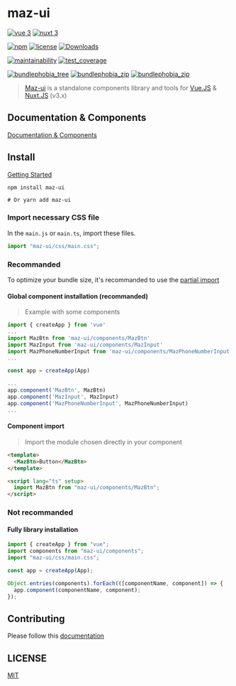 # maz-ui

[![vue 3](https://img.shields.io/badge/vue-3-42b983.svg)](https://vuejs.org)
[![nuxt 3](https://img.shields.io/badge/nuxt-3-42b983.svg)](https://v3.nuxtjs.org/)

[![npm](https://img.shields.io/npm/v/maz-ui/latest.svg)](https://www.npmjs.com/package/maz-ui)
[![license](https://img.shields.io/github/license/LouisMazel/maz-ui.svg)](https://github.com/LouisMazel/maz-ui/blob/master/LICENSE)
[![Downloads](https://img.shields.io/npm/dm/maz-ui.svg)](https://npm-stat.com/charts.html?package=maz-ui)

[![maintainability](https://api.codeclimate.com/v1/badges/6b27047dcf150ccddfac/maintainability)](https://codeclimate.com/github/LouisMazel/maz-ui/maintainability)
[![test_coverage](https://api.codeclimate.com/v1/badges/6b27047dcf150ccddfac/test_coverage)](https://codeclimate.com/github/LouisMazel/maz-ui/test_coverage)

[![bundlephobia_tree](https://badgen.net/bundlephobia/tree-shaking/maz-ui@3.0.0)](https://bundlephobia.com/package/maz-ui@3.0.0)
[![bundlephobia_zip](https://badgen.net/bundlephobia/min/maz-ui@3.0.0)](https://bundlephobia.com/package/maz-ui@3.0.0)
[![bundlephobia_zip](https://badgen.net/bundlephobia/minzip/maz-ui@3.0.0)](https://bundlephobia.com/package/maz-ui@3.0.0)

> [Maz-ui](https://louismazel.github.io/maz-ui/) is a standalone components library and tools for [Vue.JS](https://vuejs.org) & [Nuxt.JS](https://nuxtjs.org/) (v3.x)

## Documentation & Components

[Documentation & Components](https://louismazel.github.io/maz-ui-3/)

## Install

[Getting Started](https://louismazel.github.io/maz-ui-3/guide/getting-started)

```shell
npm install maz-ui

# Or yarn add maz-ui
```

### Import necessary CSS file

In the `main.js` or `main.ts`, import these files.

```ts
import "maz-ui/css/main.css";
```

### Recommanded

To optimize your bundle size, it's recommanded to use the [partial import](https://louismazel.github.io/maz-ui-3/guide/getting-started)

#### Global component installation (recommanded)

> Example with some components

```typescript
import { createApp } from 'vue'
...
import MazBtn from 'maz-ui/components/MazBtn'
import MazInput from 'maz-ui/components/MazInput'
import MazPhoneNumberInput from 'maz-ui/components/MazPhoneNumberInput'
...

const app = createApp(App)

...
app.component('MazBtn', MazBtn)
app.component('MazInput', MazInput)
app.component('MazPhoneNumberInput', MazPhoneNumberInput)
...
```

#### Component import

> Import the module chosen directly in your component

```html
<template>
  <MazBtn>Button</MazBtn>
</template>

<script lang="ts" setup>
  import MazBtn from "maz-ui/components/MazBtn";
</script>
```

### Not recommanded

#### Fully library installation

```typescript
import { createApp } from "vue";
import components from "maz-ui/components";
import "maz-ui/css/main.css";

const app = createApp(App);

Object.entries(components).forEach(([componentName, component]) => {
  app.component(componentName, component);
});
```

## Contributing

Please follow this [documentation](./CONTRIBUTING.md)

## LICENSE

[MIT](LICENSE)
